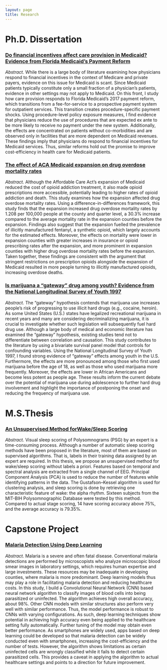 ```yaml
---
layout: page
title: Research
---
```



# Ph.D. Dissertation
### [Do financial incentives affect care provision in Medicaid? Evidence from Florida Medicaid’s Payment Reform](http://jxx87.github.io/research/Florida.pdf)

*Abstract.* While there is a large body of literature examining how physicians respond to 
financial incentives in the context of Medicare and private payers, evidence on this issue for
Medicaid is scant. Since Medicaid patients typically constitute only a small fraction
of a physician’s patients, evidence in other settings may not apply to Medicaid. On
this front, I study how care provision responds to Florida Medicaid’s 2017 payment
reform, which transitions from a fee-for-service to a prospective payment system for
outpatient services. This transition creates procedure-specific payment shocks. Using
procedure-level policy exposure measures, I find evidence that physicians reduce the
use of procedures that are expected ex ante to be more likely to receive no payment
under the new system. Additionally, the effects are concentrated on patients without
co-morbidities and are observed only in facilities that are more dependent on
Medicaid revenues. These findings imply that physicians do respond to financial incentives
for Medicaid services. Thus, similar reforms hold out the promise to improve
cost-efficiency in health care for Medicaid patients.

### [The effect of ACA Medicaid expansion on drug overdose mortality rates](http://jxx87.github.io/research/ACA.pdf)
*Abstract.* Although the Affordable Care Act’s expansion of Medicaid reduced the cost of opioid
addiction treatment, it also made opioid prescriptions more accessible, potentially leading to
higher rates of opioid addiction and death. This study examines how the expansion affected
drug overdose mortality rates. Using a difference-in-differences framework, this study finds
that the expansion increased drug overdose mortality rates by 1.208 per 100,000 people at the
county and quarter level, a 30.3% increase compared to the average mortality rate in the
expansion counties before the expansion. Findings also suggest that the expansion fuelled the
prevalence of illicitly manufactured fentanyl, a synthetic opioid, which largely accounts for the
estimated effects. Moreover, the effects on mortality were lower in expansion counties with
greater increases in insurance or opioid prescribing rates after the expansion, and more
prominent in expansion counties with higher drug overdose mortality rates before the
expansion. Taken together, these findings are consistent with the argument that stringent
restrictions on prescription opioids alongside the expansion of Medicaid resulted in more
people turning to illicitly manufactured opioids, increasing overdose deaths.

### [Is marijuana a “gateway” drug among youth? Evidence from the National Longitudinal Survey of Youth 1997](http://jxx87.github.io/research/Gateway.pdf)
*Abstract.* The “gateway” hypothesis contends that marijuana use increases people’s risk of progressing
to use illicit hard drugs (e.g., cocaine, heroin). As some United States (U.S.) states have
legalized recreational marijuana in recent years and many are considering decriminalizing
marijuana, it is crucial to investigate whether such legislation will subsequently fuel hard drug
use. Although a large body of medical and economic literature has examined the “gateway”
hypothesis, existing studies tend not to differentiate between correlation and causation. This
study contributes to the literature by using a bivariate survival panel model that controls for
confounding variables. Using the National Longitudinal Survey of Youth 1997, I found strong
evidence of “gateway” effects among youth in the U.S. Furthermore, the effects are more
pronounced among those who first used marijuana before the age of 18, as well as those who
used marijuana more frequently. Moreover, the effects are lower in African Americans and
become less potent as people age. These results inform the current debate over the potential of
marijuana use during adolescence to further hard drug involvement and highlight the
importance of postponing the onset and reducing the frequency of marijuana use.


# M.S.Thesis
### [An Unsupervised Method forWake/Sleep Scoring](http://jxx87.github.io/research/Thesis.pdf)
*Abstract.* Visual sleep scoring of Polysomnograms (PSG) by an expert is a time-consuming process. Although a number of automatic sleep scoring methods have been proposed in the literature, most of them are based on supervised algorithms. That is, labels in their training data assigned by an expert are required. In this thesis, we propose an unsupervised method for wake/sleep scoring without labels a priori. Features based on temporal and spectral analysis are extracted from a single channel of EEG. Principal
Component Analysis (PCA) is used to reduce the number of features while identifying patterns in the data. The Gustafson–Kessel algorithm is used for clustering analysis, and sleep scoring is done by retrieving one characteristic feature of wake: the alpha rhythm. Sixteen subjects from the MIT-BIH Polysomnographic Database were tested by this method. Compared to actual stage scoring, 14 have scoring accuracy above 75%, and the average accuracy is 79.35%.


# Capstone Project
### [Malaria Detection Using Deep Learning](http://jxx87.github.io/research/Malaria.pdf)
*Abstract.* Malaria is a severe and often fatal disease. Conventional malaria detections are performed by microscopists who analyze microscopic blood smear images in laboratory settings, which requires human expertise and large investments. These resources may be inadequate in developing counties, where malaria is more predominant. Deep learning models thus may play a role in facilitating malaria detection and reducing healthcare costs. In this study, I build a Convolutional Neural Network (CNN) based neural network algorithm to classify images of blood cells into being parasitized or uninfected. The algorithm achieves high overall accuracy, about 98%. Other CNN models with similar structures also perform very well with similar performance. Thus, the model performance is robust to CNNs with varying configurations. As such, deep learning techniques show potential in achieving high accuracy even being applied to the healthcare setting fully automatically. Further tuning of the model may obtain even better performance. As smartphones are widely used, apps based on deep learning could be developed so that malaria detection can be widely conducted even with smartphones, increasing the cost-efficiency and the number of tests. However, the algorithm shows limitations as certain uninfected cells are wrongly classified while it fails to detect certain parasitized cells. This provides a caveat in applying the algorithm to actual healthcare settings and points to a direction for future improvement.
